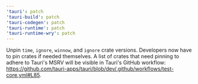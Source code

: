 ```yaml
---
'tauri': patch
'tauri-build': patch
'tauri-codegen': patch
'tauri-runtime': patch
'tauri-runtime-wry': patch
---
```


Unpin `time`, `ignore`, `winnow`, and `ignore` crate versions. Developers now have to pin crates if needed themselves. A list of crates that need pinning to adhere to Tauri's MSRV will be visible in Tauri's GitHub workflow: https://github.com/tauri-apps/tauri/blob/dev/.github/workflows/test-core.yml#L85.
